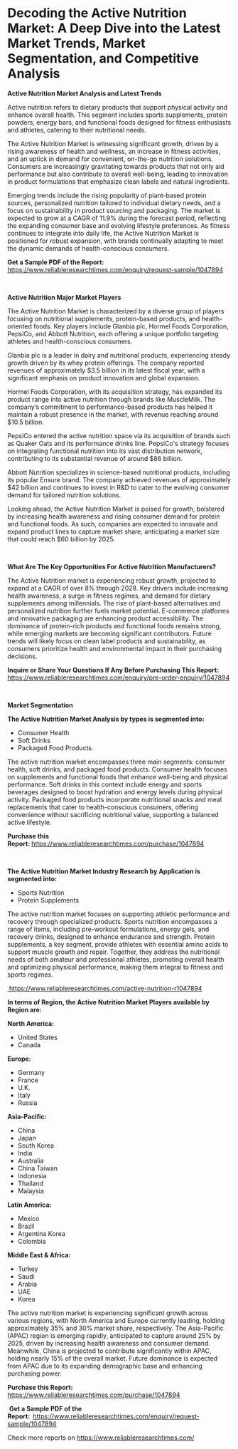<p><h1>Decoding the Active Nutrition Market: A Deep Dive into the Latest Market Trends, Market Segmentation, and Competitive Analysis</h1></p><p><strong>Active Nutrition Market Analysis and Latest Trends</strong></p>
<p><p>Active nutrition refers to dietary products that support physical activity and enhance overall health. This segment includes sports supplements, protein powders, energy bars, and functional foods designed for fitness enthusiasts and athletes, catering to their nutritional needs.</p><p>The Active Nutrition Market is witnessing significant growth, driven by a rising awareness of health and wellness, an increase in fitness activities, and an uptick in demand for convenient, on-the-go nutrition solutions. Consumers are increasingly gravitating towards products that not only aid performance but also contribute to overall well-being, leading to innovation in product formulations that emphasize clean labels and natural ingredients.</p><p>Emerging trends include the rising popularity of plant-based protein sources, personalized nutrition tailored to individual dietary needs, and a focus on sustainability in product sourcing and packaging. The market is expected to grow at a CAGR of 11.9% during the forecast period, reflecting the expanding consumer base and evolving lifestyle preferences. As fitness continues to integrate into daily life, the Active Nutrition Market is positioned for robust expansion, with brands continually adapting to meet the dynamic demands of health-conscious consumers.</p></p>
<p><strong>Get a Sample PDF of the Report:&nbsp;</strong> <a href="https://www.reliableresearchtimes.com/enquiry/request-sample/1047894?utm_campaign=3358&utm_medium=2&utm_source=Github&utm_content=ia&utm_term=08032025&utm_id=active-nutrition">https://www.reliableresearchtimes.com/enquiry/request-sample/1047894</a></p>
<p>&nbsp;</p>
<p><strong>Active Nutrition Major Market Players</strong></p>
<p><p>The Active Nutrition Market is characterized by a diverse group of players focusing on nutritional supplements, protein-based products, and health-oriented foods. Key players include Glanbia plc, Hormel Foods Corporation, PepsiCo, and Abbott Nutrition, each offering a unique portfolio targeting athletes and health-conscious consumers.</p><p>Glanbia plc is a leader in dairy and nutritional products, experiencing steady growth driven by its whey protein offerings. The company reported revenues of approximately $3.5 billion in its latest fiscal year, with a significant emphasis on product innovation and global expansion. </p><p>Hormel Foods Corporation, with its acquisition strategy, has expanded its product range into active nutrition through brands like MuscleMilk. The company’s commitment to performance-based products has helped it maintain a robust presence in the market, with revenue reaching around $10.5 billion.</p><p>PepsiCo entered the active nutrition space via its acquisition of brands such as Quaker Oats and its performance drinks line. PepsiCo's strategy focuses on integrating functional nutrition into its vast distribution network, contributing to its substantial revenue of around $86 billion.</p><p>Abbott Nutrition specializes in science-based nutritional products, including its popular Ensure brand. The company achieved revenues of approximately $42 billion and continues to invest in R&D to cater to the evolving consumer demand for tailored nutrition solutions.</p><p>Looking ahead, the Active Nutrition Market is poised for growth, bolstered by increasing health awareness and rising consumer demand for protein and functional foods. As such, companies are expected to innovate and expand product lines to capture market share, anticipating a market size that could reach $60 billion by 2025.</p></p>
<p>&nbsp;</p>
<p><strong>What Are The Key Opportunities For Active Nutrition Manufacturers?</strong></p>
<p><p>The Active Nutrition market is experiencing robust growth, projected to expand at a CAGR of over 8% through 2028. Key drivers include increasing health awareness, a surge in fitness regimes, and demand for dietary supplements among millennials. The rise of plant-based alternatives and personalized nutrition further fuels market potential. E-commerce platforms and innovative packaging are enhancing product accessibility. The dominance of protein-rich products and functional foods remains strong, while emerging markets are becoming significant contributors. Future trends will likely focus on clean label products and sustainability, as consumers prioritize health and environmental impact in their purchasing decisions.</p></p>
<p><strong>Inquire or Share Your Questions If Any Before Purchasing This Report:</strong> <a href="https://www.reliableresearchtimes.com/enquiry/pre-order-enquiry/1047894?utm_campaign=3358&utm_medium=2&utm_source=Github&utm_content=ia&utm_term=08032025&utm_id=active-nutrition">https://www.reliableresearchtimes.com/enquiry/pre-order-enquiry/1047894</a></p>
<p>&nbsp;</p>
<p><strong>Market Segmentation</strong></p>
<p><strong>The Active Nutrition Market Analysis by types is segmented into:</strong></p>
<p><ul><li>Consumer Health</li><li>Soft Drinks</li><li>Packaged Food Products.</li></ul></p>
<p><p>The active nutrition market encompasses three main segments: consumer health, soft drinks, and packaged food products. Consumer health focuses on supplements and functional foods that enhance well-being and physical performance. Soft drinks in this context include energy and sports beverages designed to boost hydration and energy levels during physical activity. Packaged food products incorporate nutritional snacks and meal replacements that cater to health-conscious consumers, offering convenience without sacrificing nutritional value, supporting a balanced active lifestyle.</p></p>
<p><strong>Purchase this Report:&nbsp;</strong><a href="https://www.reliableresearchtimes.com/purchase/1047894?utm_campaign=3358&utm_medium=2&utm_source=Github&utm_content=ia&utm_term=08032025&utm_id=active-nutrition">https://www.reliableresearchtimes.com/purchase/1047894</a></p>
<p>&nbsp;</p>
<p><strong>The Active Nutrition Market Industry Research by Application is segmented into:</strong></p>
<p><ul><li>Sports Nutrition</li><li>Protein Supplements</li></ul></p>
<p><p>The active nutrition market focuses on supporting athletic performance and recovery through specialized products. Sports nutrition encompasses a range of items, including pre-workout formulations, energy gels, and recovery drinks, designed to enhance endurance and strength. Protein supplements, a key segment, provide athletes with essential amino acids to support muscle growth and repair. Together, they address the nutritional needs of both amateur and professional athletes, promoting overall health and optimizing physical performance, making them integral to fitness and sports regimes.</p></p>
<p><a href="https://www.reliableresearchtimes.com/active-nutrition-r1047894?utm_campaign=3358&utm_medium=2&utm_source=Github&utm_content=ia&utm_term=08032025&utm_id=active-nutrition">&nbsp;https://www.reliableresearchtimes.com/active-nutrition-r1047894</a></p>
<p><strong>In terms of Region, the Active Nutrition Market Players available by Region are:</strong></p>
<p>
    <p> <strong> North America: </strong>
        <ul>
            <li>United States</li>
            <li>Canada</li>
        </ul>
        </p> 
    <p> <strong> Europe: </strong>
        <ul>
            <li>Germany</li>
            <li>France</li>
            <li>U.K.</li>
            <li>Italy</li>
            <li>Russia</li>
        </ul>
        </p> 
    <p> <strong> Asia-Pacific: </strong>
        <ul>
            <li>China</li>
            <li>Japan</li>
            <li>South Korea</li>
            <li>India</li>
            <li>Australia</li>
            <li>China Taiwan</li>
            <li>Indonesia</li>
            <li>Thailand</li>
            <li>Malaysia</li>
        </ul>
        </p> 
    <p> <strong> Latin America: </strong>
        <ul>
            <li>Mexico</li>
            <li>Brazil</li>
            <li>Argentina Korea</li>
            <li>Colombia</li>
        </ul>
        </p> 
    <p> <strong> Middle East & Africa: </strong>
        <ul>
            <li>Turkey</li>
            <li>Saudi</li>
            <li>Arabia</li>
            <li>UAE</li>
            <li>Korea</li>
        </ul>
    </p>
    </p>
<p><p>The active nutrition market is experiencing significant growth across various regions, with North America and Europe currently leading, holding approximately 35% and 30% market share, respectively. The Asia-Pacific (APAC) region is emerging rapidly, anticipated to capture around 25% by 2025, driven by increasing health awareness and consumer demand. Meanwhile, China is projected to contribute significantly within APAC, holding nearly 15% of the overall market. Future dominance is expected from APAC due to its expanding demographic base and enhancing purchasing power.</p></p>
<p><strong>Purchase this Report: </strong><a href="https://www.reliableresearchtimes.com/purchase/1047894?utm_campaign=3358&utm_medium=2&utm_source=Github&utm_content=ia&utm_term=08032025&utm_id=active-nutrition">https://www.reliableresearchtimes.com/purchase/1047894</a></p>
<p>&nbsp;<strong>Get a Sample PDF of the Report:&nbsp;&nbsp;</strong><a href="https://www.reliableresearchtimes.com/enquiry/request-sample/1047894?utm_campaign=3358&utm_medium=2&utm_source=Github&utm_content=ia&utm_term=08032025&utm_id=active-nutrition">https://www.reliableresearchtimes.com/enquiry/request-sample/1047894</a></p>
<p><strong></strong></p>
<p>Check more reports on <a href="https://www.reliableresearchtimes.com/?utm_campaign=3358&utm_medium=2&utm_source=Github&utm_content=ia&utm_term=08032025&utm_id=active-nutrition">https://www.reliableresearchtimes.com/</a></p>